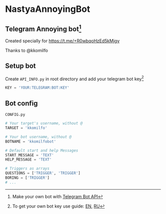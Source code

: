 # NastyaAnnoyingBot
## Telegram Annoying bot[^tgbotadv]

Created specially for https://t.me/+R0wbqoHzEd5kMjgy

Thanks to @kkomilfo

## Setup bot

Create `API_INFO.py` in root directory and add your telegram bot key[^tgbot]
```python
KEY = 'YOUR:TELEGRAM:BOT:KEY'
```



## Bot config

`CONFIG.py`
```python
# Your target's username, without @
TARGET = 'kkomilfo'

# Your bot username, without @
BOTNAME = 'kkomilfobot'

# Default start and help Messages
START_MESSAGE = 'TEXT'
HELP_MESSAGE = 'TEXT'

# Triggers as arrays
QUESTIONS = ['TRIGGER', 'TRIGGER']
BORING = ['TRIGGER']
# ...
```

[^tgbotadv]: Make your own bot with [Telegram Bot API](https://core.telegram.org/bots/api)
[^tgbot]: To get your own bot key use guide: [EN](https://core.telegram.org/bots), [RU](https://habr.com/ru/post/262247/)
